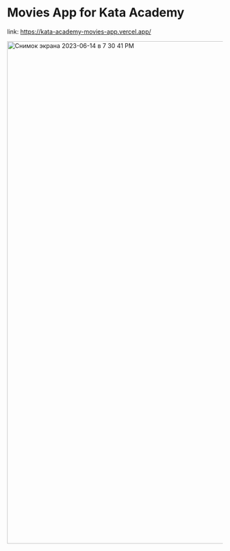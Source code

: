 # Movies App for Kata Academy

link: https://kata-academy-movies-app.vercel.app/

<img width="1173" alt="Снимок экрана 2023-06-14 в 7 30 41 PM" src="https://github.com/13knvv/kata-academy-movies-app/assets/82340078/2e49b4d3-2775-4708-8327-fbd2344b1e1f">
